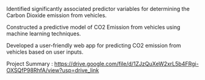 Identified significantly associated predictor variables for determining the Carbon Dioxide emission from vehicles. 

Constructed a predictive model of CO2 Emission from vehicles using machine learning techniques.

Developed a user-friendly web app for predicting CO2 emission from vehicles based on user inputs.


Project Summary : https://drive.google.com/file/d/1ZJzQuXeW2xrL5b4FRgi-OXSQfP98RhfA/view?usp=drive_link

